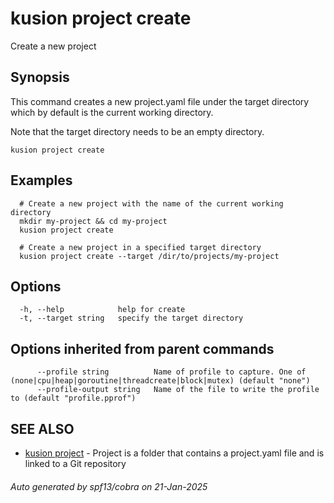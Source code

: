 # kusion project create

Create a new project

## Synopsis

This command creates a new project.yaml file under the target directory which by default is the current working directory.

 Note that the target directory needs to be an empty directory.

```
kusion project create
```

## Examples

```
  # Create a new project with the name of the current working directory
  mkdir my-project && cd my-project
  kusion project create
  
  # Create a new project in a specified target directory
  kusion project create --target /dir/to/projects/my-project
```

## Options

```
  -h, --help            help for create
  -t, --target string   specify the target directory
```

## Options inherited from parent commands

```
      --profile string          Name of profile to capture. One of (none|cpu|heap|goroutine|threadcreate|block|mutex) (default "none")
      --profile-output string   Name of the file to write the profile to (default "profile.pprof")
```

## SEE ALSO

* [kusion project](kusion-project.md)	 - Project is a folder that contains a project.yaml file and is linked to a Git repository

###### Auto generated by spf13/cobra on 21-Jan-2025
